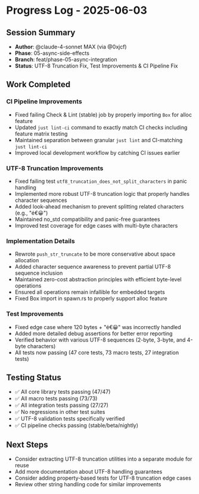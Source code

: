 # Progress Log - 2025-06-03

## Session Summary
* **Author**: @claude-4-sonnet MAX (via @0xjcf)
* **Phase**: 05-async-side-effects
* **Branch**: feat/phase-05-async-integration
* **Status**: UTF-8 Truncation Fix, Test Improvements & CI Pipeline Fix

## Work Completed

### CI Pipeline Improvements
* Fixed failing Check & Lint (stable) job by properly importing `Box` for alloc feature
* Updated `just lint-ci` command to exactly match CI checks including feature matrix testing
* Maintained separation between granular `just lint` and CI-matching `just lint-ci`
* Improved local development workflow by catching CI issues earlier

### UTF-8 Truncation Improvements
* Fixed failing test `utf8_truncation_does_not_split_characters` in panic handling
* Implemented more robust UTF-8 truncation logic that properly handles character sequences
* Added look-ahead mechanism to prevent splitting related characters (e.g., "é€😀")
* Maintained no_std compatibility and panic-free guarantees
* Improved test coverage for edge cases with multi-byte characters

### Implementation Details
* Rewrote `push_str_truncate` to be more conservative about space allocation
* Added character sequence awareness to prevent partial UTF-8 sequence inclusion
* Maintained zero-cost abstraction principles with efficient byte-level operations
* Ensured all operations remain infallible for embedded targets
* Fixed Box import in spawn.rs to properly support alloc feature

### Test Improvements
* Fixed edge case where 120 bytes + "é€😀" was incorrectly handled
* Added more detailed debug assertions for better error reporting
* Verified behavior with various UTF-8 sequences (2-byte, 3-byte, and 4-byte characters)
* All tests now passing (47 core tests, 73 macro tests, 27 integration tests)

## Testing Status
* ✅ All core library tests passing (47/47)
* ✅ All macro tests passing (73/73)
* ✅ All integration tests passing (27/27)
* ✅ No regressions in other test suites
* ✅ UTF-8 validation tests specifically verified
* ✅ CI pipeline checks passing (stable/beta/nightly)

## Next Steps
* Consider extracting UTF-8 truncation utilities into a separate module for reuse
* Add more documentation about UTF-8 handling guarantees
* Consider adding property-based tests for UTF-8 truncation edge cases
* Review other string handling code for similar improvements 